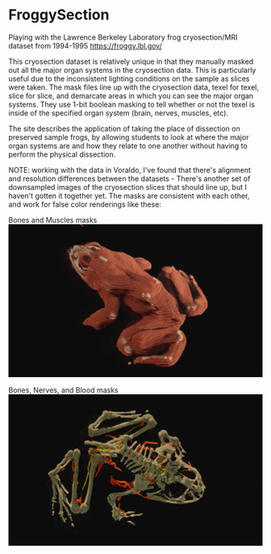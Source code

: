 # FroggySection
Playing with the Lawrence Berkeley Laboratory frog cryosection/MRI dataset from 1994-1995 https://froggy.lbl.gov/

This cryosection dataset is relatively unique in that they manually masked out all the major organ systems in the cryosection data. This is particularly useful due to the inconsistent lighting conditions on the sample as slices were taken. The mask files line up with the cryosection data, texel for texel, slice for slice, and demarcate areas in which you can see the major organ systems. They use 1-bit boolean masking to tell whether or not the texel is inside of the specified organ system (brain, nerves, muscles, etc).

The site describes the application of taking the place of dissection on preserved sample frogs, by allowing students to look at where the major organ systems are and how they relate to one another without having to perform the physical dissection.

NOTE: working with the data in Voraldo, I've found that there's alignment and resolution differences between the datasets - There's another set of downsampled images of the cryosection slices that should line up, but I haven't gotten it together yet. The masks are consistent with each other, and work for false color renderings like these:


Bones and Muscles masks
<img src="Voraldo Example/muscle_bone.png">

Bones, Nerves, and Blood masks
<img src="Voraldo Example/bones_nerves_blood.png">
